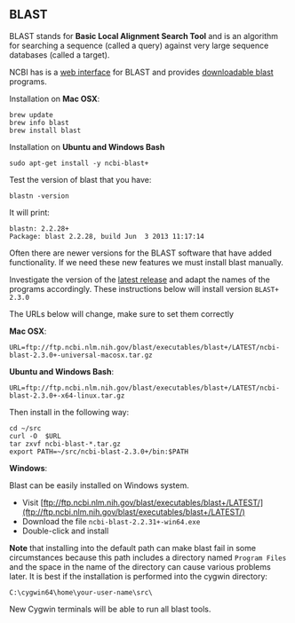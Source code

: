 ## BLAST

BLAST stands for **Basic Local Alignment Search Tool**
and is an algorithm for searching a sequence (called a query)
against very large sequence databases (called a target).

NCBI has is a [web interface][web-blast] for BLAST and provides
[downloadable blast][local-blast] programs.

Installation on **Mac OSX**:

	brew update
	brew info blast
	brew install blast

Installation on **Ubuntu and Windows Bash**

    sudo apt-get install -y ncbi-blast+

Test the version of blast that you have:

    blastn -version

It will print:

    blastn: 2.2.28+
    Package: blast 2.2.28, build Jun  3 2013 11:17:14

Often there are newer versions for the BLAST software that have added
functionality. If we need these new features we must install blast manually.

Investigate the version of the [latest release][local-blast]
and adapt the names of the programs accordingly. These
instructions below will install version `BLAST+ 2.3.0`

The URLs below will change, make sure to set them correctly

**Mac OSX**:

    URL=ftp://ftp.ncbi.nlm.nih.gov/blast/executables/blast+/LATEST/ncbi-blast-2.3.0+-universal-macosx.tar.gz

**Ubuntu and Windows Bash**:

    URL=ftp://ftp.ncbi.nlm.nih.gov/blast/executables/blast+/LATEST/ncbi-blast-2.3.0+-x64-linux.tar.gz

Then install in the following way:

    cd ~/src
    curl -O  $URL
    tar zxvf ncbi-blast-*.tar.gz
    export PATH=~/src/ncbi-blast-2.3.0+/bin:$PATH


**Windows**:

Blast can be easily installed on Windows system.

* Visit [ftp://ftp.ncbi.nlm.nih.gov/blast/executables/blast+/LATEST/](ftp://ftp.ncbi.nlm.nih.gov/blast/executables/blast+/LATEST/)
* Download the file `ncbi-blast-2.2.31+-win64.exe`
* Double-click and install

**Note** that installing into the default path can make
blast fail in some circumstances because this path includes
a directory named `Program Files` and the space in the name of the
directory can cause various problems later.
It is best if the installation is performed into the cygwin directory:

    C:\cygwin64\home\your-user-name\src\

New Cygwin terminals will be able to run all blast tools.

[web-blast]: http://blast.ncbi.nlm.nih.gov/Blast.cgi
[local-blast]: ftp://ftp.ncbi.nlm.nih.gov/blast/executables/blast+/LATEST/

